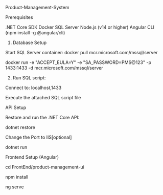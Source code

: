Product-Management-System


Prerequisites

.NET Core SDK
Docker
SQL Server
Node.js (v14 or higher)
Angular CLI (npm install -g @angular/cli)

1. Database Setup

Start SQL Server container:
docker pull mcr.microsoft.com/mssql/server

docker run -e "ACCEPT_EULA=Y" -e "SA_PASSWORD=PMS@123" -p 1433:1433 -d mcr.microsoft.com/mssql/server


2. Run SQL script:
 
Connect to: localhost,1433

Execute the attached SQL script file


API Setup

Restore and run the .NET Core API:

dotnet restore

Change the Port to IIS[optional]

dotnet run


Frontend Setup (Angular)

cd FrontEnd/product-management-ui

npm install

ng serve
